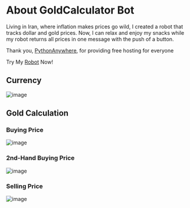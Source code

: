 # About GoldCalculator Bot
Living in Iran, where inflation makes prices go wild, I created a robot that tracks dollar and gold prices.
Now, I can relax and enjoy my snacks while my robot returns all prices in one message with the push of a button.

Thank you, [PythonAnywhere](https://www.pythonanywhere.com/), for providing free hosting for everyone

Try My [Robot](https://t.me/GoldCalculator_bot) Now!

## Currency
![image](https://github.com/user-attachments/assets/1b5d93bc-dd17-4ede-ab65-6d65b9808d74)

## Gold Calculation
### Buying Price
![image](https://github.com/user-attachments/assets/0169d66a-b863-40d1-933d-eccdab30b4ec)

### 2nd-Hand Buying Price
![image](https://github.com/user-attachments/assets/970b3219-6e74-4cf2-a4e3-f752e0c1b84d)


### Selling Price
![image](https://github.com/user-attachments/assets/d95229e5-4d3b-4db4-8434-a4a4691b4e58)
